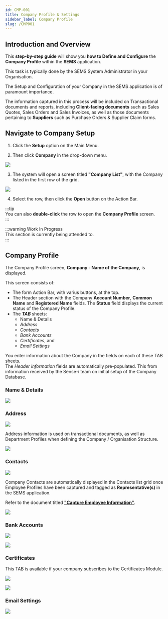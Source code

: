 ```yaml
---
id: CMP-001
title: Company Profile & Settings
sidebar_label: Company Profile
slug: /CMP001
---
```


## Introduction and Overview  

This **step-by-step guide** will show you **how to Define and Configure** the **Company Profile** within the **SEMS** application.  

This task is typically done by the SEMS System Administrator in your Organisation.

The Setup and Configuration of your Company in the SEMS application is of paramount importance.   

The information captured in this process will be included on Transactional documents and reports, including **Client-facing documents** such as Sales Quotes, Sales Orders and Sales Invoices, as well as those documents pertaining to **Suppliers** such as Purchase Orders & Supplier Claim forms.  

## Navigate to Company Setup  

1. Click the **Setup** option on the Main Menu.  

2. Then click **Company** in the drop-down menu.  
	
![](../static/img/docs/CMP-001/image01.png)  

3. The system will open a screen titled **"Company List"**, with the Company listed in the first row of the grid.  

![](../static/img/docs/CMP-001/image02.png)  

4.  Select the row, then click the **Open** button on the Action Bar.  

:::tip  
You can also **double-click** the row to open the **Company Profile** screen.  
:::  

:::warning Work In Progress  
This section is currently being attended to.  
:::  

## Company Profile  

The Company Profile screen, **Company - Name of the Company**, is displayed.  

This screen consists of:  
- The form Action Bar, with varius buttons, at the top.
- The Header section with the Company **Account Number**, **Common Name** and **Registered Name** fields.  The **Status** field displays the current status of the Company Profile.
- The _**TAB**_ sheets: 
    - Name & Details  
    - _Address_  
    - _Contacts_
    - _Bank Accounts_  
    - _Certificates_, and
    - _Email Settings_  

You enter information about the Company in the fields on each of these TAB sheets.  
The _Header information_ fields are automatically pre-populated.  This from information received by the Sense-i team on initial setup of the Company Database.

### Name & Details  

![](../static/img/docs/CMP-001/image03.png)  

### Address  

![](../static/img/docs/CMP-001/image04.png)  

Address information is used on transactional documents, as well as Department Profiles when defining the Company / Organisation Structure.  

![](../static/img/docs/CMP-001/image05.png)  

### Contacts  

![](../static/img/docs/CMP-001/image06.png)  

Company Contacts are automatically displayed in the Contacts list grid once Employee Profiles have been captured and tagged as **Representative(s)** in the SEMS application.  

Refer to the document titled **["Capture Employee Information"](https://sense-i.co/docs/SAF1204)**.  

![](../static/img/docs/CMP-001/image07.png)  

### Bank Accounts  

![](../static/img/docs/CMP-001/image08.png)  
 

![](../static/img/docs/CMP-001/image09.png)  


###  Certificates  

This TAB is available if your company subscribes to the Certificates Module.  


![](../static/img/docs/CMP-001/image12.png)  

![](../static/img/docs/CMP-001/image13.png)  

### Email Settings  

![](../static/img/docs/CMP-001/image10.png)  






